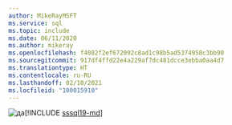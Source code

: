 ```yaml
---
author: MikeRayMSFT
ms.service: sql
ms.topic: include
ms.date: 06/11/2020
ms.author: mikeray
ms.openlocfilehash: f4082f2ef672092c8ad1c98b5ad5374958c3bb90
ms.sourcegitcommit: 917df4ffd22e4a229af7dc481dcce3ebba0aa4d7
ms.translationtype: HT
ms.contentlocale: ru-RU
ms.lasthandoff: 02/10/2021
ms.locfileid: "100015910"
---
```

<Token>![да](../media/yes-icon.png)[!INCLUDE [sssql19-md](../sssql19-md.md)]</Token>

